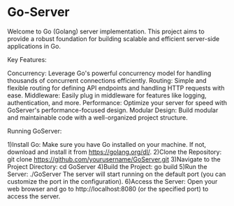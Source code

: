 # Go-Server
Welcome to Go (Golang) server implementation. This project aims to provide a robust foundation for building scalable and efficient server-side applications in Go.

Key Features:

Concurrency: Leverage Go's powerful concurrency model for handling thousands of concurrent connections efficiently.
Routing: Simple and flexible routing for defining API endpoints and handling HTTP requests with ease.
Middleware: Easily plug in middleware for features like logging, authentication, and more.
Performance: Optimize your server for speed with GoServer's performance-focused design.
Modular Design: Build modular and maintainable code with a well-organized project structure.

Running GoServer:

1)Install Go:
Make sure you have Go installed on your machine. If not, download and install it from https://golang.org/dl/.
2)Clone the Repository:
git clone https://github.com/yourusername/GoServer.git
3)Navigate to the Project Directory:
cd GoServer
4)Build the Project:
go build
5)Run the Server:
./GoServer
The server will start running on the default port (you can customize the port in the configuration).
6)Access the Server:
Open your web browser and go to http://localhost:8080 (or the specified port) to access the server.
